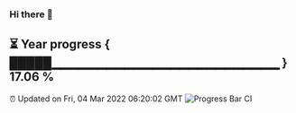 ### Hi there 👋
⏳ Year progress { █████▁▁▁▁▁▁▁▁▁▁▁▁▁▁▁▁▁▁▁▁▁▁▁▁▁ } 17.06 %
---
⏰ Updated on Fri, 04 Mar 2022 06:20:02 GMT
![Progress Bar CI](https://github.com/liununu/liununu/workflows/Progress%20Bar%20CI/badge.svg)
